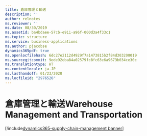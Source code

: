 ```yaml
---
title: 倉庫管理と輸送
description: ''
author: relnotes
ms.reviewer: ''
ms.date: 08/30/2019
ms.assetid: ba4bdaee-57cb-e911-a96f-000d3a4f33c1
ms.topic: structure
ms.service: business-applications
ms.author: pjacobse
dynamics365pdf: true
ms.openlocfilehash: 6dc27e2112d4929f7a1473815b2f84d303200019
ms.sourcegitcommit: 9ede92eba84a02579fc8fc63e6a9673b034ce30c
ms.translationtype: HT
ms.contentlocale: ja-JP
ms.lasthandoff: 01/23/2020
ms.locfileid: "2976526"
---
```

# <a name="warehouse-management-and-transportation"></a><span data-ttu-id="1f12c-102">倉庫管理と輸送</span><span class="sxs-lookup"><span data-stu-id="1f12c-102">Warehouse Management and Transportation</span></span>

[!include[dynamics365-supply-chain-management banner](../includes/dynamics365-supply-chain-management.md)]

<!--structure start-->

<!--structure end-->



